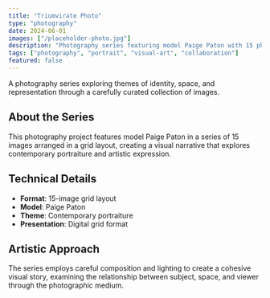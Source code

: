 ```yaml
---
title: "Triumvirate Photo"
type: "photography"
date: 2024-06-01
images: ["/placeholder-photo.jpg"]
description: "Photography series featuring model Paige Paton with 15 photographic images in a grid layout."
tags: ["photography", "portrait", "visual-art", "collaboration"]
featured: false
---
```


A photography series exploring themes of identity, space, and representation through a carefully curated collection of images.

## About the Series

This photography project features model Paige Paton in a series of 15 images arranged in a grid layout, creating a visual narrative that explores contemporary portraiture and artistic expression.

## Technical Details

- **Format**: 15-image grid layout
- **Model**: Paige Paton
- **Theme**: Contemporary portraiture
- **Presentation**: Digital grid format

## Artistic Approach

The series employs careful composition and lighting to create a cohesive visual story, examining the relationship between subject, space, and viewer through the photographic medium.